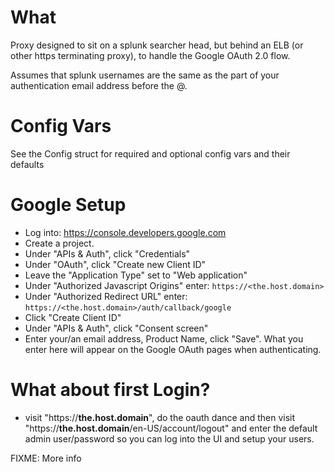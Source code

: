 # What

Proxy designed to sit on a splunk searcher head, but behind an ELB (or other https terminating proxy), to handle the Google OAuth 2.0 flow.

Assumes that splunk usernames are the same as the part of your authentication email address before the @.

# Config Vars

See the Config struct for required and optional config vars and their defaults

# Google Setup

* Log into: https://console.developers.google.com
* Create a project.
* Under "APIs & Auth", click "Credentials"
* Under "OAuth", click "Create new Client ID"
* Leave the "Application Type" set to "Web application"
* Under "Authorized Javascript Origins" enter: `https://<the.host.domain>`
* Under "Authorized Redirect URL" enter: `https://<the.host.domain>/auth/callback/google`
* Click "Create Client ID"
* Under "APIs & Auth", click "Consent screen"
* Enter your/an email address, Product Name, click "Save". What you enter here will appear on the Google OAuth pages when authenticating.

# What about first Login?

* visit "https://**the.host.domain**", do the oauth dance and then visit "https://**the.host.domain**/en-US/account/logout" and enter the default admin user/password so you can log into the UI and setup your users.

FIXME: More info
